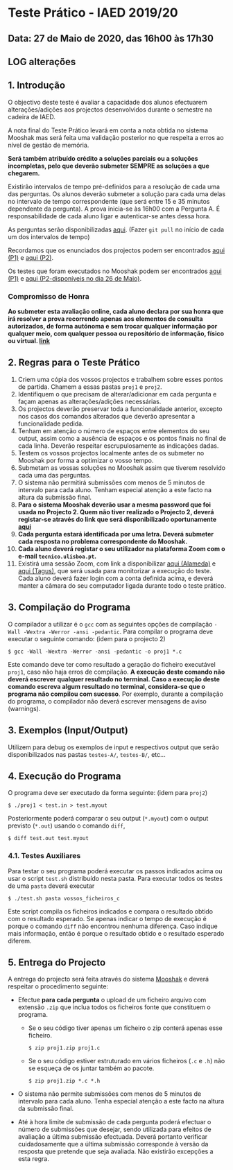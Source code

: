 # Teste Prático - IAED 2019/20

## Data: 27 de Maio de 2020, das 16h00 às 17h30

## LOG alterações

## 1. Introdução

O objectivo deste teste é avaliar a capacidade dos alunos efectuarem alterações/adições aos projectos desenvolvidos durante o semestre na cadeira de IAED.

A nota final do Teste Prático levará em conta a nota obtida no sistema Mooshak mas será feita uma validação posterior no que respeita a erros ao nível de gestão de memória.

__Será também atribuído crédito a soluções parciais ou a soluções incompletas, pelo que deverão submeter SEMPRE as soluções a que chegarem.__

Existirão intervalos de tempo pré-definidos para a resolução de cada uma das perguntas. Os alunos deverão submeter a solução para cada uma delas no intervalo de tempo correspondente (que será entre 15 e 35 minutos dependente da pergunta).
A prova inicia-se às 16h00 com a Pergunta A. É responsabilidade de cada aluno ligar e autenticar-se antes dessa hora.

As perguntas serão disponibilizadas [aqui](perguntas.md). (Fazer `git pull` no início de cada um dos intervalos de tempo)

Recordamos que os enunciados dos projectos podem ser encontrados [aqui (P1)](https://github.com/pedromigueladao/IAED1920/tree/master/projectos/p1) e [aqui (P2)](https://github.com/pedromigueladao/IAED1920/tree/master/projectos/p2).

Os testes que foram executados no Mooshak podem ser encontrados [aqui (P1)](https://fenix.tecnico.ulisboa.pt/downloadFile/1126518382247359/P1-testes-mooshak.zip) e [aqui (P2-disponíveis no dia 26 de Maio)]().

### Compromisso de Honra

__Ao submeter esta avaliação online, cada aluno declara por sua honra que irá resolver a prova recorrendo apenas aos elementos de consulta autorizados, de forma autónoma e sem trocar qualquer informação por qualquer meio, com qualquer pessoa ou repositório de informação, físico ou virtual. [link](https://sartre.tecnico.ulisboa.pt/codigo-honra/)__

## 2. Regras para o Teste Prático

1. Criem uma cópia dos vossos projectos e trabalhem sobre esses pontos de partida. Chamem a essas pastas `proj1` e `proj2`.
2. Identifiquem o que precisam de alterar/adicionar em cada pergunta e façam apenas as alterações/adições necessárias.
3. Os projectos deverão preservar toda a funcionalidade anterior, excepto nos casos dos comandos alterados que deverão apresentar a funcionalidade pedida.
4. Tenham em atenção o número de espaços entre elementos do seu output, assim como a ausência de espaços e os pontos finais no final de cada linha. Deverão respeitar escrupulosamente as indicações dadas.
5. Testem os vossos projectos localmente antes de os submeter no Mooshak por forma a optimizar o vosso tempo.
6. Submetam as vossas soluções no Mooshak assim que tiverem resolvido cada uma das perguntas.
7. O sistema não permitirá submissões com menos de 5 minutos de intervalo para cada aluno. Tenham especial atenção a este facto na altura da submissão final.
8. __Para o sistema Mooshak deverão usar a mesma password que foi usada no Projecto 2. Quem não tiver realizado o Projecto 2, deverá registar-se através do link que será disponibilizado oportunamente [aqui]()__
9. __Cada pergunta estará identificada por uma letra. Deverá submeter cada resposta no problema correspondente do Mooshak.__
10. __Cada aluno deverá registar o seu utilizador na plataforma Zoom com o e-mail `tecnico.ulisboa.pt`.__
11. Existirá uma sessão Zoom, com link a disponibilizar [aqui (Alameda)]() e [aqui (Tagus)](), que será usada para monitorizar a execução do teste. Cada aluno deverá fazer login com a conta definida acima, e deverá manter a câmara do seu computador ligada durante todo o teste prático.

## 3. Compilação do Programa

O compilador a utilizar é o `gcc` com as seguintes opções de compilação `-Wall -Wextra -Werror -ansi -pedantic`. Para compilar o programa deve executar o seguinte comando: (idem para o projecto 2)

    $ gcc -Wall -Wextra -Werror -ansi -pedantic -o proj1 *.c

Este comando deve ter como resultado a geração do ficheiro executável `proj1`, caso não haja erros de compilação. __A execução deste comando não deverá escrever qualquer resultado no terminal. Caso a execução deste comando escreva algum resultado no terminal, considera-se que o programa não compilou com sucesso__. Por exemplo, durante a compilação do programa, o compilador não deverá escrever mensagens de aviso (warnings).

## 3. Exemplos (Input/Output)

Utilizem para debug os exemplos de input e respectivos output que serão disponibilizados nas pastas `testes-A/`, `testes-B/`, etc...

## 4. Execução do Programa

O programa deve ser executado da forma seguinte: (idem para `proj2`)

    $ ./proj1 < test.in > test.myout

Posteriormente poderá comparar o seu output (`*.myout`) com o output previsto (`*.out`) usando o comando `diff`,

    $ diff test.out test.myout

### 4.1. Testes Auxiliares

Para testar o seu programa poderá executar os passos indicados acima ou usar o script `test.sh` distribuído nesta pasta. Para executar todos os testes de uma `pasta` deverá executar

    $ ./test.sh pasta vossos_ficheiros_c

Este script compila os ficheiros indicados e compara o resultado obtido com o resultado esperado.
Se apenas indicar o tempo de execução é porque o comando `diff` não encontrou nenhuma diferença. Caso indique mais informação, então é porque o resultado obtido e o resultado esperado diferem.

## 5. Entrega do Projecto

A entrega do projecto será feita através do sistema [Mooshak](http://acp.tecnico.ulisboa.pt/~mooshak/) e deverá respeitar o procedimento seguinte:

* Efectue __para cada pergunta__ o upload de um ficheiro arquivo com extensão `.zip` que inclua todos os ficheiros fonte que constituem o programa.
  * Se o seu código tiver apenas um ficheiro o zip conterá apenas esse ficheiro.

        $ zip proj1.zip proj1.c
  * Se o seu código estiver estruturado em vários ficheiros (`.c` e `.h`) não se esqueça de os juntar também ao pacote.

        $ zip proj1.zip *.c *.h

* O sistema não permite submissões com menos de 5 minutos de intervalo para cada aluno. Tenha especial atenção a este facto na altura da submissão final.

* Até à hora limite de submissão de cada pergunta poderá efectuar o número de submissões que desejar, sendo utilizada para efeitos de avaliação a última submissão efectuada. Deverá portanto verificar cuidadosamente que a última submissão corresponde à versão da resposta que pretende que seja avaliada. Não existirão excepções a esta regra.

